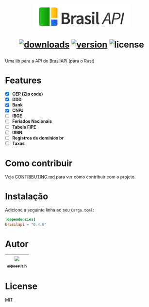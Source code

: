 <div align="center">
<h1>
<img src="https://raw.githubusercontent.com/BrasilAPI/BrasilAPI/main/public/brasilapi-logo-small.png" />

<div>

[![downloads](https://img.shields.io/crates/dv/brasilapi?label=downloads%20)](https://crates.io/crates/brasilapi)
[![version](https://img.shields.io/crates/v/brasilapi?label=version%20)](https://crates.io/crates/brasilapi)
![license](https://img.shields.io/crates/l/brasilapi)

</div>
</h1>

</div>

Uma [lib](https://crates.io/crates/brasilapi) para a API do [BrasilAPI](https://github.com/BrasilAPI/BrasilAPI) (para o Rust)

# Features
 - [x] **CEP (Zip code)**
 - [x] **DDD**
 - [x] **Bank**
 - [x] **CNPJ**
 - [ ] **IBGE**
 - [ ] **Feriados Nacionais**
 - [ ] **Tabela FIPE**
 - [ ] **ISBN**
 - [ ] **Registros de domínios br**
 - [ ] **Taxas**

# Como contribuir
Veja [CONTRIBUTING.md](./CONTRIBUTING.md) para ver como contribuir com o projeto.


# Instalação
Adicione a seguinte linha ao seu `Cargo.toml`:

```toml
[dependencies]
brasilapi = "0.4.0"
```

# Autor
<div align="center">

| [<img src="https://github.com/peeeuzin.png?size=115" width=115><br><sub>@peeeuzin</sub>](https://github.com/peeeuzin) |
| :-------------------------------------------------------------------------------------------------------------------: |


</div>

# License
[MIT](./LICENSE)